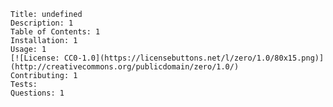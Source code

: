 
    Title: undefined
    Description: 1
    Table of Contents: 1
    Installation: 1
    Usage: 1
    [![License: CC0-1.0](https://licensebuttons.net/l/zero/1.0/80x15.png)](http://creativecommons.org/publicdomain/zero/1.0/)
    Contributing: 1
    Tests: 
    Questions: 1
    